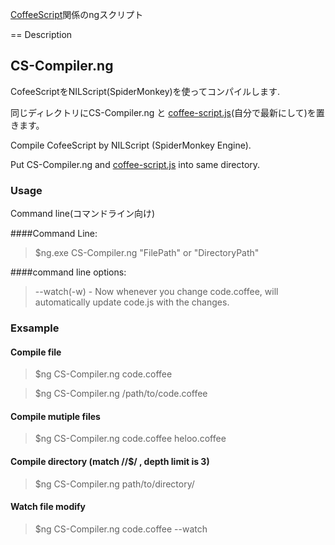 [CoffeeScript][]関係のngスクリプト

== Description

## CS-Compiler.ng

CofeeScriptをNILScript(SpiderMonkey)を使ってコンパイルします.

同じディレクトリにCS-Compiler.ng と [coffee-script.js][](自分で最新にして)を置きます。

Compile CofeeScript by NILScript (SpiderMonkey Engine).

Put CS-Compiler.ng and [coffee-script.js][] into same directory.

### Usage
Command line(コマンドライン向け)

####Command Line:
>    $ng.exe CS-Compiler.ng "FilePath" or "DirectoryPath"

####command line options:
>    --watch(-w)  - Now whenever you change code.coffee, will automatically update code.js with the changes.

### Exsample

#### Compile file

>$ng CS-Compiler.ng code.coffee

>$ng CS-Compiler.ng /path/to/code.coffee

#### Compile mutiple files

>$ng CS-Compiler.ng code.coffee heloo.coffee

#### Compile directory (match /\/$/ ,  depth limit is 3)

>$ng CS-Compiler.ng path/to/directory/

#### Watch file modify

>$ng CS-Compiler.ng code.coffee --watch


[CoffeeScript]:<http://jashkenas.github.com/coffee-script/> "CoffeeScript"
[coffee-script.js]:<https://github.com/jashkenas/coffee-script/blob/master/extras/coffee-script.js>